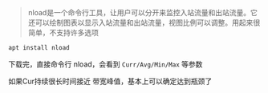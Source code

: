 > nload是一个命令行工具，让用户可以分开来监控入站流量和出站流量。它还可以绘制图表以显示入站流量和出站流量，视图比例可以调整。用起来很简单，不支持许多选项


````bash
apt install nload
````


下载完，直接命令行 nload，会看到 `Curr/Avg/Min/Max` 等参数

如果Cur持续很长时间接近 带宽峰值，基本上可以确定达到瓶颈了
